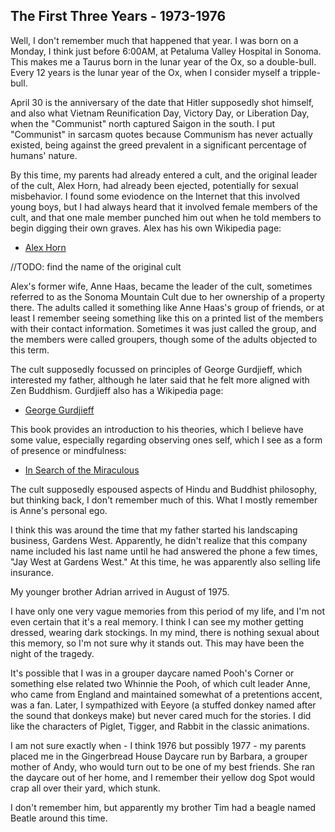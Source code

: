 ## The First Three Years - 1973-1976

Well, I don't remember much that happened that year. I was born on a Monday, I think just before 6:00AM, at Petaluma Valley Hospital in Sonoma. This makes me a Taurus born in the lunar year of the Ox, so a double-bull. Every 12 years is the lunar year of the Ox, when I consider myself a tripple-bull.

April 30 is the anniversary of the date that Hitler supposedly shot himself, and also what Vietnam Reunification Day, Victory Day, or Liberation Day, when the "Communist" north captured Saigon in the south. I put "Communist" in sarcasm quotes because Communism has never actually existed, being against the greed prevalent in a significant percentage of humans' nature.

By this time, my parents had already entered a cult, and the original leader of the cult, Alex Horn, had already been ejected, potentially for sexual misbehavior. I found some eviodence on the Internet that this involved young boys, but I had always heard that it involved female members of the cult, and that one male member punched him out when he told members to begin digging their own graves. Alex has his own Wikipedia page:

- [Alex Horn](https://en.wikipedia.org/wiki/Alex_Horn)

//TODO: find the name of the original cult

Alex's former wife, Anne Haas, became the leader of the cult, sometimes referred to as the Sonoma Mountain Cult due to her ownership of a property there. The adults called it something like Anne Haas's group of friends, or at least I remember seeing something like this on a printed list of the members with their contact information. Sometimes it was just called the group, and the members were called groupers, though some of the adults objected to this term.

The cult supposedly focussed on principles of George Gurdjieff, which interested my father, although he later said that he felt more aligned with Zen Buddhism. Gurdjieff also has a Wikipedia page:

- [George Gurdjieff](https://en.wikipedia.org/wiki/George_Gurdjieff)

This book provides an introduction to his theories, which I believe have some value, especially regarding observing ones self, which I see as a form of presence or mindfulness:

- [In Search of the Miraculous](https://en.wikipedia.org/wiki/In_Search_of_the_Miraculous])

The cult supposedly espoused aspects of Hindu and Buddhist philosophy, but thinking back, I don't remember much of this. What I mostly remember is Anne's personal ego. 

I think this was around the time that my father started his landscaping business, Gardens West. Apparently, he didn't realize that this company name included his last name until he had answered the phone a few times, "Jay West at Gardens West." At this time, he was apparently also selling life insurance.

My younger brother Adrian arrived in August of 1975. 

I have only one very vague memories from this period of my life, and I'm not even certain that it's a real memory. I think I can see my mother getting dressed, wearing dark stockings. In my mind, there is nothing sexual about this memory, so I'm not sure why it stands out. This may have been the night of the tragedy.

It's possible that I was in a grouper daycare named Pooh's Corner or something else related two Whinnie the Pooh, of which cult leader Anne, who came from England and maintained somewhat of a pretentions accent, was a fan. Later, I sympathized with Eeyore (a stuffed donkey named after the sound that donkeys make) but never cared much for the stories. I did like the characters of Piglet, Tigger, and Rabbit in the classic animations.

I am not sure exactly when - I think 1976 but possibly 1977 - my parents placed me in the Gingerbread House Daycare run by Barbara, a grouper mother of Andy, who would turn out to be one of my best friends. She ran the daycare out of her home, and I remember their yellow dog Spot would crap all over their yard, which stunk. 

I don't remember him, but apparently my brother Tim had a beagle named Beatle around this time.

